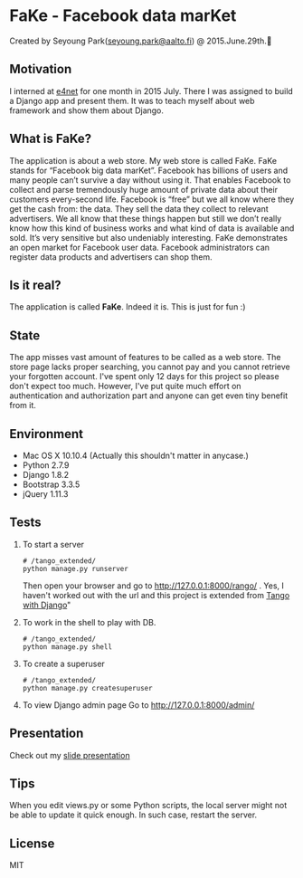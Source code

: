 # FaKe - Facebook data marKet
Created by Seyoung Park(seyoung.park@aalto.fi) @ 2015.June.29th.:tada:



## Motivation
I interned at [e4net](http://www.e4net.net/) for one month in 2015 July. There I was assigned to build a Django app and present them. It was to teach myself about web framework and show them about Django.



## What is FaKe?
The application is about a web store. My web store is called FaKe. FaKe stands for “Facebook big data marKet”. Facebook has billions of users and many people can’t survive a day without using it. That enables Facebook to collect and parse tremendously huge amount of private data about their customers every-second life. Facebook is “free” but we all know where they get the cash from: the data. They sell the data they collect to relevant advertisers. We all know that these things happen but still we don’t really know how this kind of business works and what kind of data is available and sold. It’s very sensitive but also undeniably interesting. FaKe demonstrates an open market for Facebook user data. Facebook administrators can register data products and advertisers can shop them.



## Is it real?
The application is called **FaKe**. Indeed it is. This is just for fun :)



## State
The app misses vast amount of features to be called as a web store. The store page lacks proper searching, you cannot pay and you cannot retrieve your forgotten account. I've spent only 12 days for this project so please don't expect too much. However, I've put quite much effort on authentication and authorization part and anyone can get even tiny benefit from it.


## Environment
* Mac OS X 10.10.4 (Actually this shouldn't matter in anycase.)
* Python 2.7.9
* Django 1.8.2
* Bootstrap 3.3.5
* jQuery 1.11.3

## Tests
1. To start a server
   ```
   # /tango_extended/
   python manage.py runserver
   ```
   Then open your browser and go to http://127.0.0.1:8000/rango/ .
   Yes, I haven't worked out with the url and this
   project is extended from [Tango with Django](http://www.tangowithdjango.com/)"

2. To work in the shell to play with DB.
   ```
   # /tango_extended/
   python manage.py shell
   ```

3. To create a superuser
   ```
   # /tango_extended/
   python manage.py createsuperuser
   ```

4. To view Django admin page
   Go to http://127.0.0.1:8000/admin/

## Presentation
Check out my [slide presentation](https://drive.google.com/open?id=13GfhisjNddkNsGmjFB-jID53FthjIqkK-8-RFHDJVf4)

## Tips
When you edit views.py or some Python scripts, the local server might not be able to update it quick enough. In such case, restart the server.

## License
MIT
